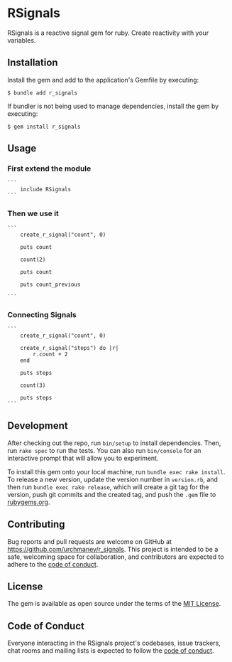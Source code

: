 # RSignals

RSignals is a reactive signal gem for ruby. Create reactivity with your variables.


## Installation

Install the gem and add to the application's Gemfile by executing:

    $ bundle add r_signals

If bundler is not being used to manage dependencies, install the gem by executing:

    $ gem install r_signals

## Usage

### First extend the module
    ```
        include RSignals
    ```
### Then we use it 

    ```
        create_r_signal("count", 0)
        
        puts count

        count(2)

        puts count

        puts count_previous

    ```

### Connecting Signals
    ```
        create_r_signal("count", 0)

        create_r_signal("steps") do |r|
            r.count + 2
        end

        puts steps

        count(3)

        puts steps
    ```

## Development

After checking out the repo, run `bin/setup` to install dependencies. Then, run `rake spec` to run the tests. You can also run `bin/console` for an interactive prompt that will allow you to experiment.

To install this gem onto your local machine, run `bundle exec rake install`. To release a new version, update the version number in `version.rb`, and then run `bundle exec rake release`, which will create a git tag for the version, push git commits and the created tag, and push the `.gem` file to [rubygems.org](https://rubygems.org).

## Contributing

Bug reports and pull requests are welcome on GitHub at https://github.com/urchmaney/r_signals. This project is intended to be a safe, welcoming space for collaboration, and contributors are expected to adhere to the [code of conduct](https://github.com/urchmaney/r_signals/blob/main/CODE_OF_CONDUCT.md).

## License

The gem is available as open source under the terms of the [MIT License](https://opensource.org/licenses/MIT).

## Code of Conduct

Everyone interacting in the RSignals project's codebases, issue trackers, chat rooms and mailing lists is expected to follow the [code of conduct](https://github.com/urchmaney/r_signals/blob/main/CODE_OF_CONDUCT.md).
